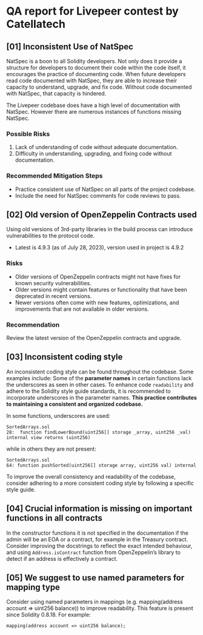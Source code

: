 # QA report for Livepeer contest by Catellatech

## [01] Inconsistent Use of NatSpec
NatSpec is a boon to all Solidity developers. Not only does it provide a structure for developers to document their code within the code itself, it encourages the practice of documenting code. When future developers read code documented with NatSpec, they are able to increase their capacity to understand, upgrade, and fix code. Without code documented with NatSpec, that capacity is hindered.

The Livepeer codebase does have a high level of documentation with NatSpec. However there are numerous instances of functions missing NatSpec.

### Possible Risks
1. Lack of understanding of code without adequate documentation.
2. Difficulty in understanding, upgrading, and fixing code without documentation.

### Recommended Mitigation Steps
- Practice consistent use of NatSpec on all parts of the project codebase.
- Include the need for NatSpec comments for code reviews to pass.

## [02] Old version of OpenZeppelin Contracts used
Using old versions of 3rd-party libraries in the build process can introduce vulnerabilities to the protocol code.

- Latest is 4.9.3 (as of July 28, 2023), version used in project is 4.9.2

### Risks
- Older versions of OpenZeppelin contracts might not have fixes for known security vulnerabilities.
- Older versions might contain features or functionality that have been deprecated in recent versions.
- Newer versions often come with new features, optimizations, and improvements that are not available in older versions.

### Recommendation
Review the latest version of the OpenZeppelin contracts and upgrade.

## [03] Inconsistent coding style
An inconsistent coding style can be found throughout the codebase. Some examples include:
Some of the **parameter names** in certain functions lack the underscores as seen in other cases. To enhance code `readability` and adhere to the Solidity style guide standards, it is recommended to incorporate underscores in the parameter names. **This practice contributes to maintaining a consistent and organized codebase.**

In some functions, underscores are used: 
```solidity
SortedArrays.sol
28:  function findLowerBound(uint256[] storage _array, uint256 _val) internal view returns (uint256)

```
while in others they are not present:

```solidity
SortedArrays.sol
64: function pushSorted(uint256[] storage array, uint256 val) internal
```

To improve the overall consistency and readability of the codebase, consider adhering to a more consistent coding style by following a specific style guide.

## [04] Crucial information is missing on important functions in all contracts
In the constructor functions it is not specified in the documentation if the admin will be an EOA or a contract, for example in the Treasury contract. Consider improving the docstrings to reflect the exact intended behaviour, and using `Address.isContract` function from OpenZeppelin’s library to detect if an address is effectively a contract.

## [05] We suggest to use named parameters for mapping type
Consider using named parameters in mappings (e.g. mapping(address account => uint256 balance)) to improve readability. This feature is present since Solidity 0.8.18.
For example:

```Solidity 
mapping(address account => uint256 balance); 
```

